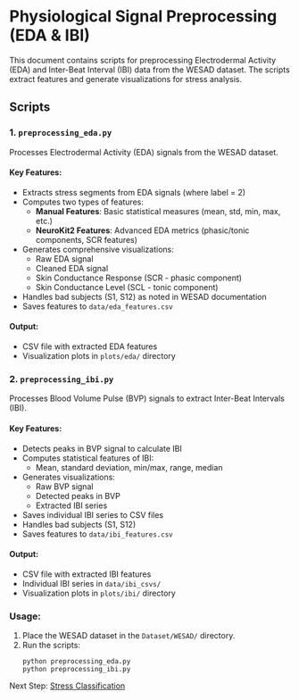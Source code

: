 # Physiological Signal Preprocessing (EDA & IBI)

This document contains scripts for preprocessing Electrodermal Activity (EDA) and Inter-Beat Interval (IBI) data from the WESAD dataset. The scripts extract features and generate visualizations for stress analysis.

## Scripts 

### 1. `preprocessing_eda.py`

Processes Electrodermal Activity (EDA) signals from the WESAD dataset.

#### Key Features:
- Extracts stress segments from EDA signals (where label = 2)
- Computes two types of features:
  - **Manual Features**: Basic statistical measures (mean, std, min, max, etc.)
  - **NeuroKit2 Features**: Advanced EDA metrics (phasic/tonic components, SCR features)
- Generates comprehensive visualizations:
  - Raw EDA signal
  - Cleaned EDA signal
  - Skin Conductance Response (SCR - phasic component)
  - Skin Conductance Level (SCL - tonic component)
- Handles bad subjects (S1, S12) as noted in WESAD documentation
- Saves features to `data/eda_features.csv`

#### Output:
- CSV file with extracted EDA features
- Visualization plots in `plots/eda/` directory

### 2. `preprocessing_ibi.py`

Processes Blood Volume Pulse (BVP) signals to extract Inter-Beat Intervals (IBI).

#### Key Features:
- Detects peaks in BVP signal to calculate IBI
- Computes statistical features of IBI:
  - Mean, standard deviation, min/max, range, median
- Generates visualizations:
  - Raw BVP signal
  - Detected peaks in BVP
  - Extracted IBI series
- Saves individual IBI series to CSV files
- Handles bad subjects (S1, S12)
- Saves features to `data/ibi_features.csv`

#### Output:
- CSV file with extracted IBI features
- Individual IBI series in `data/ibi_csvs/`
- Visualization plots in `plots/ibi/` directory

### Usage:
1. Place the WESAD dataset in the `Dataset/WESAD/` directory.
2. Run the scripts:
   ```
   python preprocessing_eda.py
   python preprocessing_ibi.py
   ```

Next Step: [Stress Classification]()
